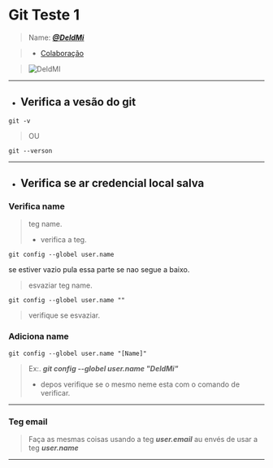 # Git Teste 1

> Name: [***@DeldMi***](https://github.com/DeldMi)

> - [Colaboração](documentos/CONTRIBUTING.md)

> ![DeldMI](https://avatars.githubusercontent.com/u/63366610?v=4)

---



- ## Verifica a vesão do git

```git
git -v
```

> OU

```git
git --verson
```
---
- ## Verifica se ar credencial local salva

### Verifica name

> teg name.
> - verifica a teg.

```git
git config --globel user.name
```

se estiver vazio pula essa parte se nao segue a baixo.
> esvaziar teg name.

```git
git config --globel user.name ""
```
> verifique se esvaziar.

### Adiciona  name
```git
git config --globel user.name "[Name]"
```
> Ex:.  ***git config --globel user.name "DeldMi"*** 
> - depos verifique se o mesmo neme esta com o comando de verificar. 

--- 
### Teg email
> Faça as mesmas coisas usando a teg ***user.email***  au envés de usar a teg ***user.name***
---
